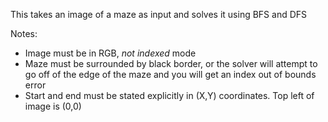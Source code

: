 This takes an image of a maze as input and solves it using BFS and DFS

Notes:

* Image must be in RGB, *not indexed* mode
* Maze must be surrounded by black border, or the solver will attempt to go off of the edge of the maze and you will get an index out of bounds error
* Start and end must be stated explicitly in (X,Y) coordinates. Top left of image is (0,0)
